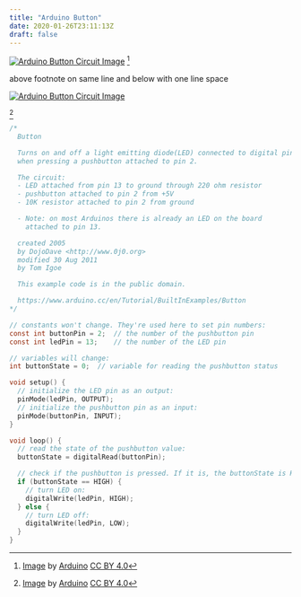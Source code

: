 ```yaml
---
title: "Arduino Button"
date: 2020-01-26T23:11:13Z
draft: false
---
```


[![Arduino Button Circuit Image](arduino-button-diagram-from-arduino-docs.png)](<(arduino-button-diagram-from-arduino-docs.png)>) [^1]

above footnote on same line and below with one line space

[![Arduino Button Circuit Image](arduino-button-diagram-from-arduino-docs.png)](<(arduino-button-diagram-from-arduino-docs.png)>)

[^1]

```C
/*
  Button

  Turns on and off a light emitting diode(LED) connected to digital pin 13,
  when pressing a pushbutton attached to pin 2.

  The circuit:
  - LED attached from pin 13 to ground through 220 ohm resistor
  - pushbutton attached to pin 2 from +5V
  - 10K resistor attached to pin 2 from ground

  - Note: on most Arduinos there is already an LED on the board
    attached to pin 13.

  created 2005
  by DojoDave <http://www.0j0.org>
  modified 30 Aug 2011
  by Tom Igoe

  This example code is in the public domain.

  https://www.arduino.cc/en/Tutorial/BuiltInExamples/Button
*/

// constants won't change. They're used here to set pin numbers:
const int buttonPin = 2;  // the number of the pushbutton pin
const int ledPin = 13;    // the number of the LED pin

// variables will change:
int buttonState = 0;  // variable for reading the pushbutton status

void setup() {
  // initialize the LED pin as an output:
  pinMode(ledPin, OUTPUT);
  // initialize the pushbutton pin as an input:
  pinMode(buttonPin, INPUT);
}

void loop() {
  // read the state of the pushbutton value:
  buttonState = digitalRead(buttonPin);

  // check if the pushbutton is pressed. If it is, the buttonState is HIGH:
  if (buttonState == HIGH) {
    // turn LED on:
    digitalWrite(ledPin, HIGH);
  } else {
    // turn LED off:
    digitalWrite(ledPin, LOW);
  }
}
```

[^1]: [Image](https://docs.arduino.cc/built-in-examples/digital/Buttons) by [Arduino](https://www.arduino.cc/) [CC BY 4.0](https://creativecommons.org/licenses/by/4.0/)
